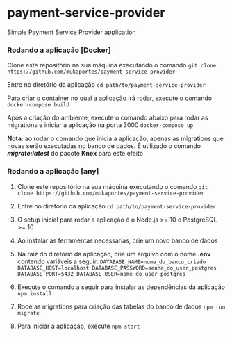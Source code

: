 # payment-service-provider
Simple Payment Service Provider application

### Rodando a aplicação [Docker]

Clone este repositório na sua máquina executando o comando
`git clone https://github.com/mukaportes/payment-service-provider`

Entre no diretório da aplicação
`cd path/to/payment-service-provider`

Para criar o container no qual a aplicação irá rodar, execute o comando
`docker-compose build`

Após a criação do ambiente, execute o comando abaixo para rodar as migrations e iniciar a aplicação na porta 3000
`docker-compose up`

**Nota**: ao rodar o comando que inicia a aplicação, apenas as migrations que novas serão executadas no banco de dados. É utilizado o comando ***migrate:latest*** do pacote **Knex** para este efeito


### Rodando a aplicação [any]
1. Clone este repositório na sua máquina executando o comando
`git clone https://github.com/mukaportes/payment-service-provider`

2. Entre no diretório da aplicação
`cd path/to/payment-service-provider`

3. O setup inicial para rodar a aplicação é o Node.js >= 10 e PostgreSQL >= 10

4. Ao instalar as ferramentas necessárias, crie um novo banco de dados

5. Na raíz do diretório da aplicação, crie um arquivo com o nome **.env** contendo variáveis a seguir:
`DATABASE_NAME=nome_do_banco_criado
DATABASE_HOST=localhost
DATABASE_PASSWORD=senha_do_user_postgres
DATABASE_PORT=5432
DATABASE_USER=nome_do_user_postgres` 

6. Execute o comando a seguir para instalar as dependências da aplicação
`npm install`

7. Rode as migrations para criação das tabelas do banco de dados
`npm run migrate`

8. Para iniciar a aplicação, execute
`npm start`




 
